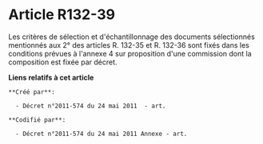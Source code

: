 # Article R132-39

Les critères de sélection et d'échantillonnage des documents sélectionnés mentionnés aux 2° des articles R. 132-35 et R.
132-36 sont fixés dans les conditions prévues à l'annexe 4 sur proposition d'une commission dont la composition est fixée par
décret.

**Liens relatifs à cet article**

	**Créé par**:

	  - Décret n°2011-574 du 24 mai 2011  - art.

	**Codifié par**:

	  - Décret n°2011-574 du 24 mai 2011 Annexe - art.
